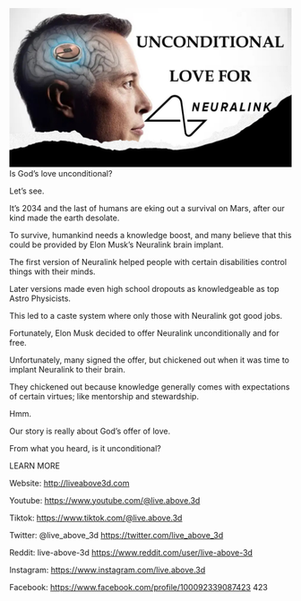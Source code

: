 ![Video cover image](../cover.jpeg "cover-photo")
Is God’s love unconditional?

Let’s see.

It’s 2034 and the last of humans are eking out a survival on Mars, after our kind made the earth desolate.

To survive, humankind needs a knowledge boost, and many believe that this could be provided by Elon Musk’s Neuralink brain implant.

The first version of Neuralink helped people with certain disabilities control things with their minds. 

Later versions made even high school dropouts as knowledgeable as top Astro Physicists.

This led to a caste system where only those with Neuralink got good jobs.

Fortunately, Elon Musk decided to offer Neuralink unconditionally and for free.

Unfortunately, many signed the offer, but chickened out when it was time to implant Neuralink to their brain.

They chickened out because knowledge generally comes with expectations of certain virtues; like mentorship and stewardship.

Hmm.

Our story is really about God’s offer of love.

From what you heard, is it unconditional?

LEARN MORE

Website: http://liveabove3d.com

Youtube: https://www.youtube.com/@live.above.3d

Tiktok: https://www.tiktok.com/@live.above.3d

Twitter: @live_above_3d https://twitter.com/live_above_3d

Reddit: live-above-3d https://www.reddit.com/user/live-above-3d

Instagram: https://www.instagram.com/live.above.3d

Facebook: https://www.facebook.com/profile/100092339087423
423

